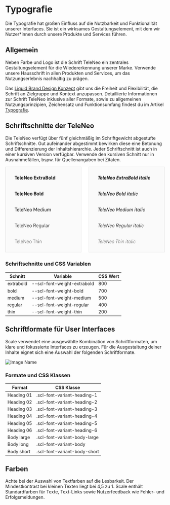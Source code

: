 # Typografie

Die Typografie hat großen Einfluss auf die Nutzbarkeit und Funktionalität unserer Interfaces. Sie ist ein wirksames Gestaltungselement, mit dem wir Nutzer\*innen durch unsere Produkte und Services führen.

## Allgemein

Neben Farbe und Logo ist die Schrift TeleNeo ein zentrales Gestaltungselement für die Wiedererkennung unserer Marke. Verwende unsere Hausschrift in allen Produkten und Services, um das Nutzungserlebnis nachhaltig zu prägen.

Das [Liquid Brand Design Konzept](https://www.brand-design.telekom.com/artikel/l/liquid-brand-design-konzept/) gibt uns die Freiheit und Flexibilität, die Schrift an Zielgruppe und Kontext anzupassen. Detaillierte Informationen zur Schrift TeleNeo inklusive aller Formate, sowie zu allgemeinen Nutzungsprinzipien, Zeichensatz und Funktionsumfang findest du im Artikel [Typografie](https://www.brand-design.telekom.com/artikel/t/typografie/).

## Schriftschnitte der TeleNeo

Die TeleNeo verfügt über fünf gleichmäßig im Schriftgewicht abgestufte Schriftschnitte. Gut aufeinander abgestimmt bewirken diese eine Betonung und Differenzierung der Inhaltshierarchie. Jeder Schriftschnitt ist auch in einer kursiven Version verfügbar. Verwende den kursiven Schnitt nur in Ausnahmefällen, bspw. für Quellenangaben bei Zitaten.

![Image Name](assets/2_guidelines/3_typography/schriftschnitte.png)

### Schriftschnitte und CSS Variablen

| Schnitt   | Variable                    | CSS Wert |
| --------- | --------------------------- | -------- |
| extrabold | --scl-font-weight-extrabold | 800      |
| bold      | --scl-font-weight-bold      | 700      |
| medium    | --scl-font-weight-medium    | 500      |
| regular   | --scl-font-weight-regular   | 400      |
| thin      | --scl-font-weight-thin      | 200      |

## Schriftformate für User Interfaces

Scale verwendet eine ausgewählte Kombination von Schriftformaten, um klare und fokussierte Interfaces zu erzeugen. Für die Ausgestaltung deiner Inhalte eignet sich eine Auswahl der folgenden Schriftformate.

![Image Name](assets/2_guidelines/3_typography/Formate.png)

### Formate und CSS Klassen

| Format     | CSS Klasse                   |
| ---------- | ---------------------------- |
| Heading 01 | .scl-font-variant-heading-1  |
| Heading 02 | .scl-font-variant-heading-2  |
| Heading 03 | .scl-font-variant-heading-3  |
| Heading 04 | .scl-font-variant-heading-4  |
| Heading 05 | .scl-font-variant-heading-5  |
| Heading 06 | .scl-font-variant-heading-6  |
| Body large | .scl-font-variant-body-large |
| Body long  | .scl-font-variant-body       |
| Body short | .scl-font-variant-body-short |

## Farben

Achte bei der Auswahl von Textfarben auf die Lesbarkeit. Der Mindestkontrast bei kleinen Texten liegt bei 4,5 zu 1.
Scale enthält Standardfarben für Texte, Text-Links sowie Nutzerfeedback wie Fehler- und Erfolgsmeldungen.
